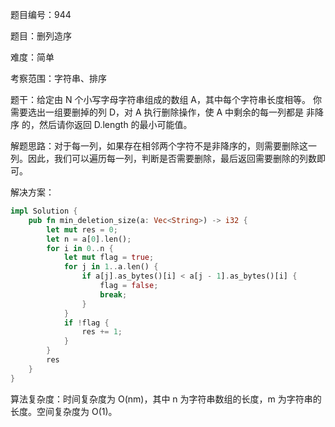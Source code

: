 题目编号：944

题目：删列造序

难度：简单

考察范围：字符串、排序

题干：给定由 N 个小写字母字符串组成的数组 A，其中每个字符串长度相等。 你需要选出一组要删掉的列 D，对 A 执行删除操作，使 A 中剩余的每一列都是 非降序 的，然后请你返回 D.length 的最小可能值。

解题思路：对于每一列，如果存在相邻两个字符不是非降序的，则需要删除这一列。因此，我们可以遍历每一列，判断是否需要删除，最后返回需要删除的列数即可。

解决方案：

```rust
impl Solution {
    pub fn min_deletion_size(a: Vec<String>) -> i32 {
        let mut res = 0;
        let n = a[0].len();
        for i in 0..n {
            let mut flag = true;
            for j in 1..a.len() {
                if a[j].as_bytes()[i] < a[j - 1].as_bytes()[i] {
                    flag = false;
                    break;
                }
            }
            if !flag {
                res += 1;
            }
        }
        res
    }
}
```

算法复杂度：时间复杂度为 O(nm)，其中 n 为字符串数组的长度，m 为字符串的长度。空间复杂度为 O(1)。